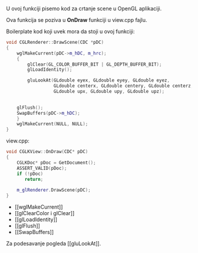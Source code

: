 
U ovoj funkciji pisemo kod za crtanje scene u OpenGL aplikaciji.

Ova funkcija se poziva u **OnDraw** funkciji u view.cpp fajlu.

Boilerplate kod koji uvek mora da stoji u ovoj funkciji:

```c++
void CGLRenderer::DrawScene(CDC *pDC)
{
    wglMakeCurrent(pDC->m_hDC, m_hrc);
	{
		glClear(GL_COLOR_BUFFER_BIT | GL_DEPTH_BUFFER_BIT);
		glLoadIdentity();

		gluLookAt(GLdouble eyex, GLdouble eyey, GLdouble eyez,
				  GLdouble centerx, GLdouble centery, GLdouble centerz,
				  GLdouble upx, GLdouble upy, GLdouble upz);

		
	glFlush();
    SwapBuffers(pDC->m_hDC);
    }
    wglMakeCurrent(NULL, NULL);
}

```

view.cpp:
```c++
void CGLKView::OnDraw(CDC* pDC)  
{  
    CGLKDoc* pDoc = GetDocument();  
    ASSERT_VALID(pDoc);  
    if (!pDoc)  
       return;  
  
    m_glRenderer.DrawScene(pDC);  
}
```

- [[wglMakeCurrent]]
- [[glClearColor i glClear]]
- [[glLoadIdentity]]
- [[glFlush]]
- [[SwapBuffers]]

Za podesavanje pogleda [[gluLookAt]].